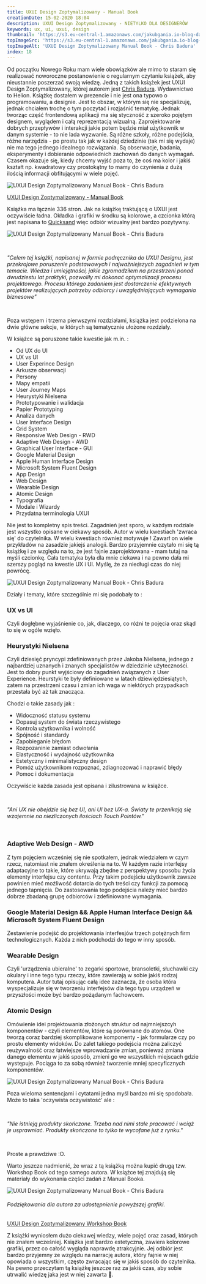 ```yaml
---
title: UXUI Design Zoptymalizowany - Manual Book
creationDate: 15-02-2020 18:04
description: UXUI Design Zoptymalizowany - NIETYLKO DLA DESIGNERÓW
keywords: ux, ui, uxui, design
thumbnail: 'https://s3.eu-central-1.amazonaws.com/jakubgania.io-blog-data/15-02-2020-uxui-design-zoptymalizowany/thumbnail.jpg'
topImageSrc: 'https://s3.eu-central-1.amazonaws.com/jakubgania.io-blog-data/15-02-2020-uxui-design-zoptymalizowany/top-image.jpg'
topImageAlt: 'UXUI Design Zoptymalizowany Manual Book - Chris Badura'
index: 18
---
```


Od początku Nowego Roku mam wiele obowiązków ale mimo to staram się realizować noworoczne postanowienie o regularnym czytaniu książek, aby nieustannie poszerzać swoją wiedzę. Jedną z takich książek jest UXUI Design Zoptymalizowany, której autorem jest [Chris Badura](https://www.linkedin.com/in/chrisbadura/).
Wydawnictwo to Helion. Książkę dostałem w prezencie i nie jest ona typowo o programowaniu, a designie. Jest to obszar, w którym się nie specjalizuję, jednak chciałem trochę o tym poczytać i rozjaśnić tematykę. Jednak tworząc część frontendową aplikacji ma się styczność
z szeroko pojętym designem, wyglądem i całą reprezentacją wizualną. Zaprojektowanie dobrych przepływów i interakcji jakie potem będzie miał użytkownik w danym systemie - to nie lada wyzwanie. Są różne szkoły, różne podejścia, różne narzędzia - po prostu tak jak w każdej dziedzinie
(tak mi się wydaje) nie ma tego jednego idealnego rozwiązania. Są obserwacje, badania, eksperymenty i dobieranie odpowiednich zachowań do danych wymagań. Czasem okazuje się, kiedy chcemy wyjść poza to, że coś ma kolor i jakiś kształt np. kwadratowy czy prostokątny to mamy
do czynienia z dużą ilością informacji obfitującymi w wiele pojęć.

![UXUI Design Zoptymalizowany Manual Book - Chris Badura](https://s3.eu-central-1.amazonaws.com/jakubgania.io-blog-data/15-02-2020-uxui-design-zoptymalizowany/book-1.jpg)

[UXUI Design Zoptymalizowany - Manual Book](https://helion.pl/ksiazki/uxui-design-zoptymalizowany-manual-book-chris-badura,dezopm.htm#format/d)

Książka ma łącznie 336 stron. Jak na książkę traktującą o UXUI jest oczywiście ładna. Okładka i grafiki w środku są kolorowe, a czcionka którą jest napisana to [Quicksand](https://fonts.google.com/specimen/Quicksand) więc odbiór wizualny jest bardzo pozytywny.

![UXUI Design Zoptymalizowany Manual Book - Chris Badura](https://s3.eu-central-1.amazonaws.com/jakubgania.io-blog-data/15-02-2020-uxui-design-zoptymalizowany/book-2.jpg)

&nbsp;&nbsp;

*"Celem tej książki, napisanej w formie podręcznika do UXUI Designu, jest przekrojowe poruszenie podstawowych i najważniejszych zagadnień w tym temacie. Wiedza i umiejętności, jakie zgromadziłem na przestrzeni ponad dwudziestu lat praktyki, pozwoliły mi dokonać optymalizacji procesu projektowego. Procesu którego zadaniem jest dostarczenie efektywnych projektów realizujących potrzeby odbiorcy i uwzględniających wymagania biznesowe"*
  
&nbsp;&nbsp;

Poza wstępem i trzema pierwszymi rozdziałami, książka jest podzielona na dwie główne sekcje, w których są tematycznie ułożone rozdziały.

W książce są poruszone takie kwestie jak m.in. :

- Od UX do UI
- UX vs UI
- User Experince Design
- Arkusze obserwacji
- Persony
- Mapy empatii
- User Journey Maps
- Heurystyki Nielsena
- Prototypowanie i walidacja
- Papier Prototyping
- Analiza danych
- User Interface Design
- Grid System
- Responsive Web Design - RWD
- Adaptive Web Design - AWD
- Graphical User Interface - GUI
- Google Material Design
- Apple Human Interface Design
- Microsoft System Fluent Design
- App Design
- Web Design
- Wearable Design
- Atomic Design
- Typografia
- Modale i Wizardy
- Przydatna terminologia UXUI

Nie jest to kompletny spis treści. Zagadnień jest sporo, w każdym rodziale jest wszystko opisane w ciekawy sposób. Autor w wielu kwestiach 'zwraca się' do czytelnika. W wielu kwestiach również motywuje ! Zawarł on wiele przykładów na zasadzie jakiejś analogii.
Bardzo przyjemnie czytało mi się tą książkę i ze względu na to, że jest fajnie zaprojektowana - mam tutaj na myśli czcionkę. Cała tematyka była dla mnie ciekawa i na pewno dała mi szerszy pogląd na kwestie UX i UI. Myślę, że za niedługi czas do niej powrócę.

![UXUI Design Zoptymalizowany Manual Book - Chris Badura](https://s3.eu-central-1.amazonaws.com/jakubgania.io-blog-data/15-02-2020-uxui-design-zoptymalizowany/book-3.jpg)

Działy i tematy, które szczególnie mi się podobały to :

### UX vs UI

Czyli dogłębne wyjaśnienie co, jak, dlaczego, co różni te pojęcia oraz skąd to się w ogóle wzięło.

### Heurystyki Nielsena

Czyli dziesięć pryncypi zdefiniowanych przez Jakoba Nielsena, jednego z najbardziej uznanych i znanych specjalistów w dziedzinie użyteczności. Jest to dobry punkt wyjściowy do zagadnień związanych z User Experience. Heurstyki te były definiowane w latach
dziewiędziesiątych, zatem na przestrzeni czasu i zmian ich waga w niektórych przypadkach przestała być aż tak znacząca.

Chodzi o takie zasady jak :

- Widoczność statusu systemu
- Dopasuj system do świata rzeczywistego
- Kontrola użytkownika i wolność
- Spójność i standardy
- Zapobieganie błędom
- Rozpozaninie zamiast odwołania
- Elastyczność i wydajność użytkownika
- Estetyczny i minimalistyczny design
- Pomóż użytkownikom rozpoznać, zdiagnozować i naprawić błędy
- Pomoc i dokumentacja

Oczywiście każda zasada jest opisana i zilustrowana w książce.

&nbsp;&nbsp;

*"Ani UX nie obejdzie się bez UI, ani UI bez UX-a. Światy te przenikają się wzajemnie na niezliczonych ilościach Touch Pointów."*

&nbsp;&nbsp;

### Adaptive Web Design - AWD

Z tym pojęciem wcześniej się nie spotkałem, jednak wiedziałem w czym rzecz, natomiast nie znałem określenia na to. W każdym razie interfejsy adaptacyjne to takie, które ukrywają zbędne z perspektywy sposobu życia elementy interfejsu czy contentu. Przy takim podejściu
użytkownik zawsze powinien mieć możliwość dotarcia do tych treści czy funkcji za pomocą jednego tapnięcia. Do zastosowania tego podejścia należy mieć bardzo dobrze zbadaną grupę odbiorców i zdefiniowane wymagania.

### Google Material Design && Apple Human Interface Design && Microsoft System Fluent Design

Zestawienie podejść do projektowania interfesjów trzech potężnych firm technologicznych. Każda z nich podchodzi do tego w inny sposób.

### Wearable Design

Czyli 'urządzenia ubieralne' to zegarki sportowe, bransoletki, słuchawki czy okulary i inne tego typu rzeczy, które zawierają w sobie jakiś rodzaj komputera. Autor tutaj opisując całą idee zaznacza, że osoba która wyspecjalizuje się w tworzeniu interfejsów
dla tego typu urządzeń w przyszłości może być bardzo pożądanym fachowcem.

### Atomic Design

Omówienie idei projektowania złożonych struktur od najmniejszcyh komponentów - czyli elementów, które są porównane do atomów. One tworzą coraz bardziej skomplikowane
komponenty - jak formularze czy po prostu elementy widoków. Do zalet takiego podejścia można zaliczyć reużywalność oraz łatwiejsze wprowadzanie zmian, ponieważ zmiana
danego elementu w jakiś sposób, zmieni go we wszystkich miejscach gdzie występuje. Pociąga to za sobą również tworzenie mniej specyficznych komponentów.

![UXUI Design Zoptymalizowany Manual Book - Chris Badura](https://s3.eu-central-1.amazonaws.com/jakubgania.io-blog-data/15-02-2020-uxui-design-zoptymalizowany/book-4.jpg)

Poza wieloma sentencjami i cytatami jedna myśl bardzo mi się spodobała. Może to taka 'oczywista oczywistość' ale :

&nbsp;&nbsp;

*"Nie istnieją produkty skończone. Trzeba nad nimi stale pracować i wciąż je usprawniać. Produkty skończone to tylko te wycofane już z rynku."*

&nbsp;&nbsp;

Proste a prawdziwe :O.

Warto jeszcze nadmienić, że wraz z tą książką można kupić drugą tzw. Workshop Book od tego samego autora. W książce tej znajdują się materiały do wykonania części zadań z Manual Booka.

![UXUI Design Zoptymalizowany Manual Book - Chris Badura](https://s3.eu-central-1.amazonaws.com/jakubgania.io-blog-data/15-02-2020-uxui-design-zoptymalizowany/workshop-book.jpg)

###### Podziękowania dla autora za udostępnienie powyższej grafiki.

[UXUI Design Zoptymalizowany Workshop Book](https://helion.pl/ksiazki/uxui-design-zoptymalizowany-workshop-book-chris-badura,deszop.htm#format/d)

Z książki wyniosłem dużo ciekawej wiedzy, wiele pojęć oraz zasad, których nie znałem wcześniej. Książka jest bardzo estetyczna, zawiera kolorowe grafiki, przez co całość wygląda naprawdę atrakcyjnie.
Jej odbiór jest bardzo przyjemny ze względu na narrację autora, który fajnie w niej opowiada o wszystkim, często zwracając się w jakiś sposób do czytelnika. Na pewno przeczytam
tą książkę jeszcze raz za jakiś czas, aby sobie utrwalić wiedzę jaka jest w niej zawarta :blue_book:.
